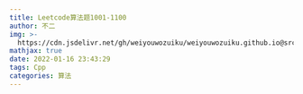 ```yaml
---
title: Leetcode算法题1001-1100
author: 不二
img: >-
  https://cdn.jsdelivr.net/gh/weiyouwozuiku/weiyouwozuiku.github.io@src/source/_posts/PageImg/算法/Leetcode算法题1001-1100.jpeg
mathjax: true
date: 2022-01-16 23:43:29
tags: Cpp
categories: 算法
---
```

